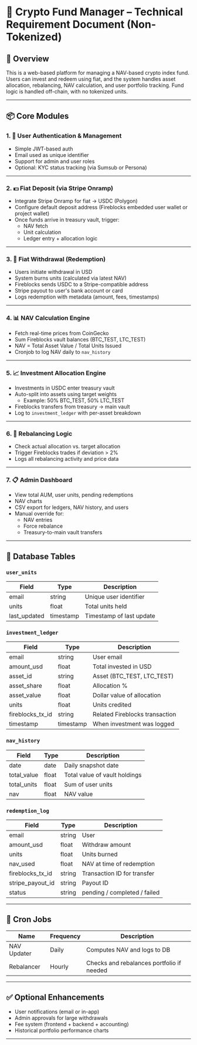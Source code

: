 # 📄 Crypto Fund Manager – Technical Requirement Document (Non-Tokenized)

## 🧩 Overview

This is a web-based platform for managing a NAV-based crypto index fund. Users can invest and redeem using fiat, and the system handles asset allocation, rebalancing, NAV calculation, and user portfolio tracking. Fund logic is handled off-chain, with no tokenized units.

---

## 📦 Core Modules

### 1. 🔐 **User Authentication & Management**
- Simple JWT-based auth
- Email used as unique identifier
- Support for admin and user roles
- Optional: KYC status tracking (via Sumsub or Persona)

---

### 2. 💵 **Fiat Deposit (via Stripe Onramp)**
- Integrate Stripe Onramp for fiat → USDC (Polygon)
- Configure default deposit address (Fireblocks embedded user wallet or project wallet)
- Once funds arrive in treasury vault, trigger:
  - NAV fetch
  - Unit calculation
  - Ledger entry + allocation logic

---

### 3. 💸 **Fiat Withdrawal (Redemption)**
- Users initiate withdrawal in USD
- System burns units (calculated via latest NAV)
- Fireblocks sends USDC to a Stripe-compatible address
- Stripe payout to user's bank account or card
- Logs redemption with metadata (amount, fees, timestamps)

---

### 4. 📊 **NAV Calculation Engine**
- Fetch real-time prices from CoinGecko
- Sum Fireblocks vault balances (BTC_TEST, LTC_TEST)
- NAV = Total Asset Value / Total Units Issued
- Cronjob to log NAV daily to `nav_history`

---

### 5. 📈 **Investment Allocation Engine**
- Investments in USDC enter treasury vault
- Auto-split into assets using target weights
  - Example: 50% BTC_TEST, 50% LTC_TEST
- Fireblocks transfers from treasury → main vault
- Log to `investment_ledger` with per-asset breakdown

---

### 6. 🔁 **Rebalancing Logic**
- Check actual allocation vs. target allocation
- Trigger Fireblocks trades if deviation > 2%
- Logs all rebalancing activity and price data

---

### 7. 📋 **Admin Dashboard**
- View total AUM, user units, pending redemptions
- NAV charts
- CSV export for ledgers, NAV history, and users
- Manual override for:
  - NAV entries
  - Force rebalance
  - Treasury-to-main vault transfers

---

## 🧾 Database Tables

### `user_units`
| Field | Type | Description |
|--|--|--|
| email | string | Unique user identifier |
| units | float | Total units held |
| last_updated | timestamp | Timestamp of last update |

### `investment_ledger`
| Field | Type | Description |
|--|--|--|
| email | string | User email |
| amount_usd | float | Total invested in USD |
| asset_id | string | Asset (BTC_TEST, LTC_TEST) |
| asset_share | float | Allocation % |
| asset_value | float | Dollar value of allocation |
| units | float | Units credited |
| fireblocks_tx_id | string | Related Fireblocks transaction |
| timestamp | timestamp | When investment was logged |

### `nav_history`
| Field | Type | Description |
|--|--|--|
| date | date | Daily snapshot date |
| total_value | float | Total value of vault holdings |
| total_units | float | Sum of user units |
| nav | float | NAV value |

### `redemption_log`
| Field | Type | Description |
|--|--|--|
| email | string | User |
| amount_usd | float | Withdraw amount |
| units | float | Units burned |
| nav_used | float | NAV at time of redemption |
| fireblocks_tx_id | string | Transaction ID for transfer |
| stripe_payout_id | string | Payout ID |
| status | string | pending / completed / failed |

---

## 📆 Cron Jobs
| Name | Frequency | Description |
|--|--|--|
| NAV Updater | Daily | Computes NAV and logs to DB |
| Rebalancer | Hourly | Checks and rebalances portfolio if needed |

---

## ✅ Optional Enhancements
- User notifications (email or in-app)
- Admin approvals for large withdrawals
- Fee system (frontend + backend + accounting)
- Historical portfolio performance charts

---

